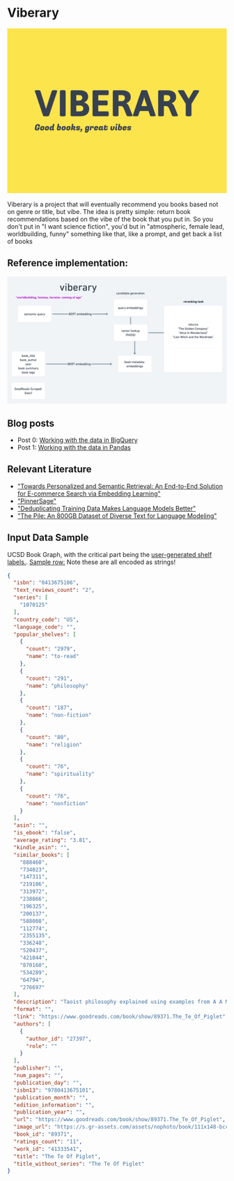 # Viberary

![](viberary-logo.png)

Viberary is a project that will eventually recommend you books based not on genre or title, but vibe. 
The idea is pretty simple: return book recommendations based on the vibe of the book that you put in.
So you don't put in "I want science fiction", you'd but in "atmospheric, female lead, worldbuilding, funny" something like that, like a prompt, and get back a list of books

## Reference implementation: 
![](/assets/viberary.png)

## Blog posts

+ Post 0: [Working with the data in BigQuery](https://vickiboykis.com/2022/12/05/the-cloudy-layers-of-modern-day-programming/)
+ Post 1: [Working with the data in Pandas](https://vickiboykis.com/2023/01/17/welcome-to-the-jungle-we-got-fun-and-frames/)

## Relevant Literature

+ ["Towards Personalized and Semantic Retrieval: An End-to-End Solution for E-commerce Search via Embedding Learning"](https://arxiv.org/abs/2006.02282)
+ ["PinnerSage"](https://arxiv.org/abs/2007.03634)
+ ["Deduplicating Training Data Makes Language Models Better"](https://arxiv.org/pdf/2107.06499.pdf)
+ ["The Pile: An 800GB Dataset of Diverse Text for Language Modeling"](https://arxiv.org/pdf/2101.00027.pdf)

## Input Data Sample

UCSD Book Graph, with the critical part being the [user-generated shelf labels.](https://sites.google.com/eng.ucsd.edu/ucsdbookgraph/books). [Sample row:](https://gist.github.com/veekaybee/e8ea5dcf5632fd6345096023dc18159e) Note these are all encoded as strings!

```json
{
  "isbn": "0413675106",
  "text_reviews_count": "2",
  "series": [
    "1070125"
  ],
  "country_code": "US",
  "language_code": "",
  "popular_shelves": [
    {
      "count": "2979",
      "name": "to-read"
    },
    {
      "count": "291",
      "name": "philosophy"
    },
    {
      "count": "187",
      "name": "non-fiction"
    },
    {
      "count": "80",
      "name": "religion"
    },
    {
      "count": "76",
      "name": "spirituality"
    },
    {
      "count": "76",
      "name": "nonfiction"
    }
  ],
  "asin": "",
  "is_ebook": "false",
  "average_rating": "3.81",
  "kindle_asin": "",
  "similar_books": [
    "888460",
    "734023",
    "147311",
    "219106",
    "313972",
    "238866",
    "196325",
    "200137",
    "588008",
    "112774",
    "2355135",
    "336248",
    "520437",
    "421044",
    "870160",
    "534289",
    "64794",
    "276697"
  ],
  "description": "Taoist philosophy explained using examples from A A Milne's Winnie-the-Pooh.",
  "format": "",
  "link": "https://www.goodreads.com/book/show/89371.The_Te_Of_Piglet",
  "authors": [
    {
      "author_id": "27397",
      "role": ""
    }
  ],
  "publisher": "",
  "num_pages": "",
  "publication_day": "",
  "isbn13": "9780413675101",
  "publication_month": "",
  "edition_information": "",
  "publication_year": "",
  "url": "https://www.goodreads.com/book/show/89371.The_Te_Of_Piglet",
  "image_url": "https://s.gr-assets.com/assets/nophoto/book/111x148-bcc042a9c91a29c1d680899eff700a03.png",
  "book_id": "89371",
  "ratings_count": "11",
  "work_id": "41333541",
  "title": "The Te Of Piglet",
  "title_without_series": "The Te Of Piglet"
}
```

